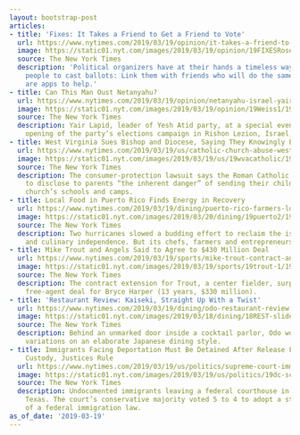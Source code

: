 ```yaml
---
layout: bootstrap-post
articles:
- title: 'Fixes: It Takes a Friend to Get a Friend to Vote'
  url: https://www.nytimes.com/2019/03/19/opinion/it-takes-a-friend-to-get-a-friend-to-vote.html
  image: https://static01.nyt.com/images/2019/03/19/opinion/19FIXESRosenberbg/19FIXESRosenberbg-facebookJumbo.jpg
  source: The New York Times
  description: 'Political organizers have at their hands a timeless way to get young
    people to cast ballots: Link them with friends who will do the same. Now there
    are apps to help.'
- title: Can This Man Oust Netanyahu?
  url: https://www.nytimes.com/2019/03/19/opinion/netanyahu-israel-yair-lapid.html
  image: https://static01.nyt.com/images/2019/03/19/opinion/19Weiss1/19Weiss1-facebookJumbo.jpg
  source: The New York Times
  description: Yair Lapid, leader of Yesh Atid party, at a special event marking the
    opening of the party’s elections campaign in Rishon Lezion, Israel, in January.
- title: West Virginia Sues Bishop and Diocese, Saying They Knowingly Employed Pedophiles
  url: https://www.nytimes.com/2019/03/19/us/catholic-church-abuse-west-virginia.html
  image: https://static01.nyt.com/images/2019/03/19/us/19wvacatholic/19wvacatholic-facebookJumbo.jpg
  source: The New York Times
  description: The consumer-protection lawsuit says the Roman Catholic Church failed
    to disclose to parents “the inherent danger” of sending their children to the
    church’s schools and camps.
- title: Local Food in Puerto Rico Finds Energy in Recovery
  url: https://www.nytimes.com/2019/03/19/dining/puerto-rico-farmers-local-food.html
  image: https://static01.nyt.com/images/2019/03/20/dining/19puerto2/19puerto2-facebookJumbo.jpg
  source: The New York Times
  description: Two hurricanes slowed a budding effort to reclaim the island’s agricultural
    and culinary independence. But its chefs, farmers and entrepreneurs are rebuilding.
- title: Mike Trout and Angels Said to Agree to $430 Million Deal
  url: https://www.nytimes.com/2019/03/19/sports/mike-trout-contract-angels.html
  image: https://static01.nyt.com/images/2019/03/19/sports/19trout-1/19trout-1-facebookJumbo.jpg
  source: The New York Times
  description: The contract extension for Trout, a center fielder, surpassed the recent
    free-agent deal for Bryce Harper (13 years, $330 million).
- title: 'Restaurant Review: Kaiseki, Straight Up With a Twist'
  url: https://www.nytimes.com/2019/03/19/dining/odo-restaurant-review.html
  image: https://static01.nyt.com/images/2019/03/18/dining/18REST-slide-O587/18REST-slide-O587-facebookJumbo.jpg
  source: The New York Times
  description: Behind an unmarked door inside a cocktail parlor, Odo works virtuosic
    variations on an elaborate Japanese dining style.
- title: Immigrants Facing Deportation Must Be Detained After Release From Criminal
    Custody, Justices Rule
  url: https://www.nytimes.com/2019/03/19/us/politics/supreme-court-immigrants-deportation.html
  image: https://static01.nyt.com/images/2019/03/19/us/politics/19dc-scotus/19dc-scotus-facebookJumbo.jpg
  source: The New York Times
  description: Undocumented immigrants leaving a federal courthouse in June in McAllen,
    Texas. The court’s conservative majority voted 5 to 4 to adopt a strict interpretation
    of a federal immigration law.
as_of_date: '2019-03-19'
---
```


